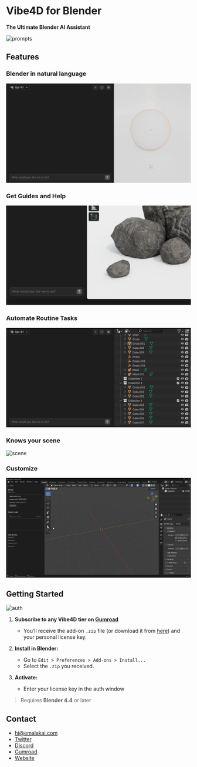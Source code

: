 # Vibe4D for Blender

**The Ultimate Blender AI Assistant**

![prompts](docs/media/main.gif)

## Features

### Blender in natural language
![prompts](docs/media/1.gif)

### Get Guides and Help
![guide](docs/media/2.gif)

### Automate Routine Tasks
![automate](docs/media/3.gif)

### Knows your scene
![scene](docs/media/4.gif)

### Customize
![customize](docs/media/5.gif)



## Getting Started
![auth](docs/media/6.gif)

1. **Subscribe to any Vibe4D tier on [Gumroad](https://vibe4d.gumroad.com/l/blender)**
   * You’ll receive the add-on `.zip` file (or download it from [here](dist/vibe4d.zip)) and your personal license key.

2. **Install in Blender:**
   * Go to `Edit > Preferences > Add-ons > Install...`
   * Select the `.zip` you received.

3. **Activate:**
   * Enter your license key in the auth window

> Requires **Blender 4.4** or later


## Contact

* [hi@emalakai.com](mailto:hi@emalakai.com)
* [Twitter](https://x.com/thevibe4d)
* [Discord](https://discord.gg/dXAN23NwkM)
* [Gumroad](https://vibe4d.gumroad.com/l/blender)
* [Website](https://vibe4d.com)
